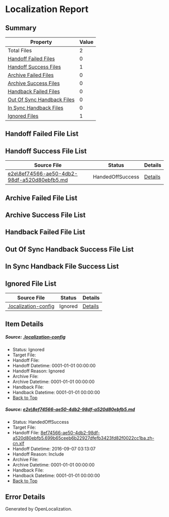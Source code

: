 # <a name='report-top'></a> Localization Report

## Summary
 Property | Value 
 -------- | ----- 
 Total Files | 2
[ Handoff Failed Files ](#handoff-failed-list)| 0
[ Handoff Success Files ](#handoff-success-list)| 1
[ Archive Failed Files ](#archive-failed-list)| 0
[ Archive Success Files ](#archive-success-list)| 0
[ Handback Failed Files ](#handback-failed-list)| 0
[ Out Of Sync Handback Files ](#outofsync-handback-success-list)| 0
[ In Sync Handback Files ](#insync-handback-success-list)| 0
[ Ignored Files ](#ignored-list)| 1

## <a name='handoff-failed-list'></a> Handoff Failed File List

## <a name='handoff-success-list'></a> Handoff Success File List
 Source File | Status | Details 
 ----------- | ------ | ------- 
 [e2e\8ef74566-ae50-4db2-98df-a520d80ebfb5.md](https://github.com/OpenLocalizationTestOrg/ol-test0/blob/f5f4a6cee1c9a4f80aa788598b1ba3dbd02c4233/e2e/8ef74566-ae50-4db2-98df-a520d80ebfb5.md) | HandedOffSuccess | [Details](#e3b3addd1807ad3d5c48784de08a6b1755d4f7801)

## <a name='archive-failed-list'></a> Archive Failed File List

## <a name='archive-success-list'></a> Archive Success File List

## <a name='handback-failed-list'></a> Handback Failed File List

## <a name='outofsync-handback-success-list'></a> Out Of Sync Handback Success File List

## <a name='insync-handback-success-list'></a> In Sync Handback File Success List

## <a name='ignored-list'></a> Ignored File List
 Source File | Status | Details 
 ----------- | ------ | ------- 
 [.localization-config](https://github.com/OpenLocalizationTestOrg/ol-test0/blob/f5f4a6cee1c9a4f80aa788598b1ba3dbd02c4233/.localization-config) | Ignored | [Details](#3d4f252ac210baf56311d7e97dcc2db10974dbd20)

## Item Details
##### <a name='3d4f252ac210baf56311d7e97dcc2db10974dbd20'></a> Source: [.localization-config](https://github.com/OpenLocalizationTestOrg/ol-test0/blob/f5f4a6cee1c9a4f80aa788598b1ba3dbd02c4233/.localization-config)
* Status: Ignored
* Target File: 
* Handoff File: 
* Handoff Datetime: 0001-01-01 00:00:00
* Handoff Reason: Ignored
* Archive File: 
* Archive Datetime: 0001-01-01 00:00:00
* Handback File: 
* Handback Datetime: 0001-01-01 00:00:00
* [Back to Top](#report-top)

##### <a name='e3b3addd1807ad3d5c48784de08a6b1755d4f7801'></a> Source: [e2e\8ef74566-ae50-4db2-98df-a520d80ebfb5.md](https://github.com/OpenLocalizationTestOrg/ol-test0/blob/f5f4a6cee1c9a4f80aa788598b1ba3dbd02c4233/e2e/8ef74566-ae50-4db2-98df-a520d80ebfb5.md)
* Status: HandedOffSuccess
* Target File: 
* Handoff File: [8ef74566-ae50-4db2-98df-a520d80ebfb5.699b65ceeb6b22927dfefb3423fd82f0022cc1ba.zh-cn.xlf](https://github.com/OpenLocalizationTestOrg/ol-test0-handoff/blob/19e58a10c8ca42d1c0c2d5f027eba578bea046b0/ol-handoff/OpenLocalizationTestOrg/ol-test0-zhcn/ci/ht/8ef74566-ae50-4db2-98df-a520d80ebfb5.699b65ceeb6b22927dfefb3423fd82f0022cc1ba.zh-cn.xlf)
* Handoff Datetime: 2016-09-07 03:13:07
* Handoff Reason: Include
* Archive File: 
* Archive Datetime: 0001-01-01 00:00:00
* Handback File: 
* Handback Datetime: 0001-01-01 00:00:00
* [Back to Top](#report-top)


## Error Details

Generated by OpenLocalization.

